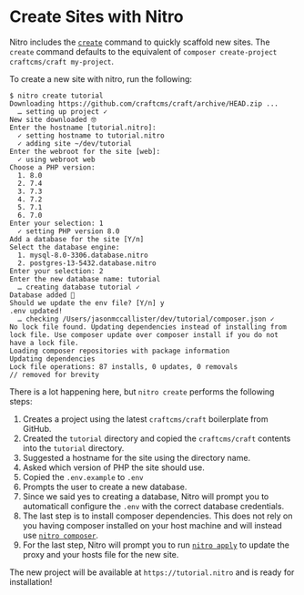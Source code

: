 # Create Sites with Nitro

Nitro includes the [`create`](commands.md#create) command to quickly scaffold new sites. The `create` command defaults to the equivalent of `composer create-project craftcms/craft my-project`.

To create a new site with nitro, run the following:

```
$ nitro create tutorial
Downloading https://github.com/craftcms/craft/archive/HEAD.zip ...
  … setting up project ✓
New site downloaded 🤓
Enter the hostname [tutorial.nitro]:
  ✓ setting hostname to tutorial.nitro
  ✓ adding site ~/dev/tutorial
Enter the webroot for the site [web]:
  ✓ using webroot web
Choose a PHP version:
  1. 8.0
  2. 7.4
  3. 7.3
  4. 7.2
  5. 7.1
  6. 7.0
Enter your selection: 1
  ✓ setting PHP version 8.0
Add a database for the site [Y/n]
Select the database engine:
  1. mysql-8.0-3306.database.nitro
  2. postgres-13-5432.database.nitro
Enter your selection: 2
Enter the new database name: tutorial
  … creating database tutorial ✓
Database added 💪
Should we update the env file? [Y/n] y
.env updated!
  … checking /Users/jasonmccallister/dev/tutorial/composer.json ✓
No lock file found. Updating dependencies instead of installing from lock file. Use composer update over composer install if you do not have a lock file.
Loading composer repositories with package information
Updating dependencies
Lock file operations: 87 installs, 0 updates, 0 removals
// removed for brevity
```

There is a lot happening here, but `nitro create` performs the following steps:

1. Creates a project using the latest `craftcms/craft` boilerplate from GitHub.
2. Created the `tutorial` directory and copied the `craftcms/craft` contents into the `tutorial` directory.
3. Suggested a hostname for the site using the directory name.
4. Asked which version of PHP the site should use.
5. Copied the `.env.example` to `.env`
6. Prompts the user to create a new database.
7. Since we said yes to creating a database, Nitro will prompt you to automaticall configure the `.env` with the correct database credentials.
8. The last step is to install composer dependencies. This does not rely on you having composer installed on your host machine and will instead use [`nitro composer`](commands.md#composer).
9. For the last step, Nitro will prompt you to run [`nitro apply`](commands.md#apply) to update the proxy and your hosts file for the new site.

The new project will be available at `https://tutorial.nitro` and is ready for installation!
